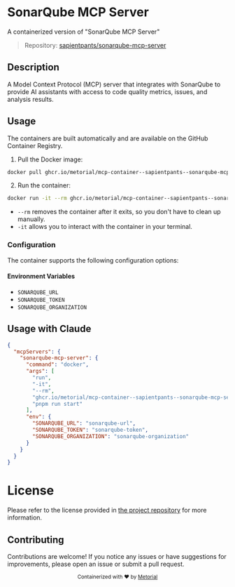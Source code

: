 
# SonarQube MCP Server

A containerized version of "SonarQube MCP Server"

> Repository: [sapientpants/sonarqube-mcp-server](https://github.com/sapientpants/sonarqube-mcp-server)

## Description

A Model Context Protocol (MCP) server that integrates with SonarQube to provide AI assistants with access to code quality metrics, issues, and analysis results.


## Usage

The containers are built automatically and are available on the GitHub Container Registry.

1. Pull the Docker image:

```bash
docker pull ghcr.io/metorial/mcp-container--sapientpants--sonarqube-mcp-server--sonarqube-mcp-server
```

2. Run the container:

```bash
docker run -it --rm ghcr.io/metorial/mcp-container--sapientpants--sonarqube-mcp-server--sonarqube-mcp-server 
```

- `--rm` removes the container after it exits, so you don't have to clean up manually.
- `-it` allows you to interact with the container in your terminal.


### Configuration

The container supports the following configuration options:




#### Environment Variables

- `SONARQUBE_URL`
- `SONARQUBE_TOKEN`
- `SONARQUBE_ORGANIZATION`




## Usage with Claude

```json
{
  "mcpServers": {
    "sonarqube-mcp-server": {
      "command": "docker",
      "args": [
        "run",
        "-it",
        "--rm",
        "ghcr.io/metorial/mcp-container--sapientpants--sonarqube-mcp-server--sonarqube-mcp-server",
        "pnpm run start"
      ],
      "env": {
        "SONARQUBE_URL": "sonarqube-url",
        "SONARQUBE_TOKEN": "sonarqube-token",
        "SONARQUBE_ORGANIZATION": "sonarqube-organization"
      }
    }
  }
}
```

# License

Please refer to the license provided in [the project repository](https://github.com/sapientpants/sonarqube-mcp-server) for more information.

## Contributing

Contributions are welcome! If you notice any issues or have suggestions for improvements, please open an issue or submit a pull request.

<div align="center">
  <sub>Containerized with ❤️ by <a href="https://metorial.com">Metorial</a></sub>
</div>
  